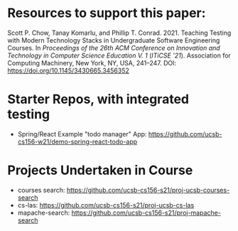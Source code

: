 
# Resources to support this paper:

Scott P. Chow, Tanay Komarlu, and Phillip T. Conrad. 2021. Teaching Testing with Modern Technology Stacks in Undergraduate Software Engineering Courses. In <i>Proceedings of the 26th ACM Conference on Innovation and Technology in Computer Science Education V. 1</i> (<i>ITiCSE '21</i>). Association for Computing Machinery, New York, NY, USA, 241–247. DOI: <https://doi.org/10.1145/3430665.3456352>

# Starter Repos, with integrated testing

* Spring/React Example "todo manager" App: <https://github.com/ucsb-cs156-w21/demo-spring-react-todo-app>

# Projects Undertaken in Course

* courses search: <https://github.com/ucsb-cs156-s21/proj-ucsb-courses-search>
* cs-las: <https://github.com/ucsb-cs156-s21/proj-ucsb-cs-las>
* mapache-search: <https://github.com/ucsb-cs156-s21/proj-mapache-search>
